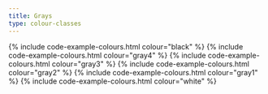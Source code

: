 ```yaml
---
title: Grays
type: colour-classes
---
```

<div class="grid grid-cols2 t:grid-cols3">
{% include code-example-colours.html colour="black" %}
{% include code-example-colours.html colour="gray4" %}
{% include code-example-colours.html colour="gray3" %}
{% include code-example-colours.html colour="gray2" %}
{% include code-example-colours.html colour="gray1" %}
{% include code-example-colours.html colour="white" %}
</div>